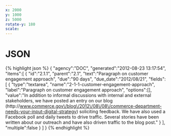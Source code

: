 ```yaml
---
x: 2000
y: 1000
z: 5000
rotate-y: 180
scale:
---
```


# JSON

{% highlight json %}
{
   "agency":"DOC",
   "generated":"2012-08-23 13:17:54",
   "items":[
      {
         "id":"2.1.1",
         "parent":"2.1",
         "text":"Paragraph on customer engagement approach",
         "due":"90 days",
         "due_date":"2012\/08\/21",
         "fields":[
            {
               "type":"textarea",
               "name":"2-1-1-customer-engagement-approach",
               "label":"Paragraph on customer engagement approach",
               "options":[],
               "value":"In addition to informal discussions with internal and external stakeholders, we have posted an entry on our blog (http:\/\/www.commerce.gov\/blog\/2012\/08\/08\/commerce-department-needs-your-input-digital-strategy) soliciting feedback. We have also used a Facebook poll and daily tweets to drive traffic. Several stories have been written about our outreach and have also driven traffic to the blog post."
            }
         ],
         "multiple":false
      }
   ]
}
{% endhighlight %}

